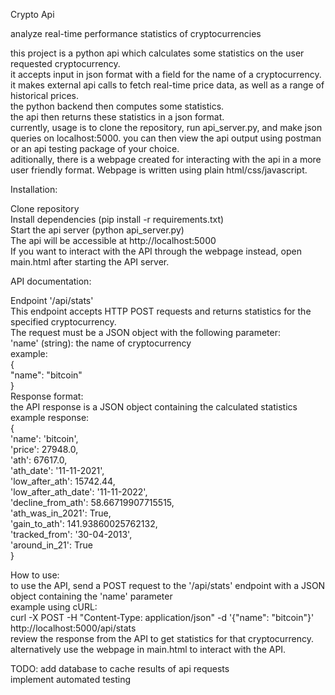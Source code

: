 Crypto Api

analyze real-time performance statistics of cryptocurrencies

this project is a python api which calculates some statistics on the user requested cryptocurrency.  
it accepts input in json format with a field for the name of a cryptocurrency.  
it makes external api calls to fetch real-time price data, as well as a range of historical prices.  
the python backend then computes some statistics.  
the api then returns these statistics in a json format.  
currently, usage is to clone the repository, run api_server.py, and make json queries on localhost:5000. you can then view the api output using postman or an api testing package of your choice.  
aditionally, there is a webpage created for interacting with the api in a more user friendly format. Webpage is written using plain html/css/javascript.  


Installation:  
  
Clone repository  
Install dependencies (pip install -r requirements.txt)  
Start the api server (python api_server.py)  
The api will be accessible at http://localhost:5000  
If you want to interact with the API through the webpage instead, open main.html after starting the API server.  

API documentation:

Endpoint '/api/stats'  
This endpoint accepts HTTP POST requests and returns statistics for the specified cryptocurrency.  
The request must be a JSON object with the following parameter:  
'name' (string): the name of cryptocurrency   
example:  
{  
  "name": "bitcoin"  
}  
Response format:  
the API response is a JSON object containing the calculated statistics  
example response:  
{  
'name': 'bitcoin',   
'price': 27948.0,   
'ath': 67617.0,   
'ath_date': '11-11-2021',  
'low_after_ath': 15742.44,   
'low_after_ath_date': '11-11-2022',   
'decline_from_ath': 58.66719907715515,   
'ath_was_in_2021': True,   
'gain_to_ath': 141.93860025762132,   
'tracked_from': '30-04-2013',   
'around_in_21': True  
}
  
How to use:  
to use the API, send a POST request to the '/api/stats' endpoint with a JSON object containing the 'name' parameter  
example using cURL:  
curl -X POST -H "Content-Type: application/json" -d '{"name": "bitcoin"}' http://localhost:5000/api/stats  
review the response from the API to get statistics for that cryptocurrency.  
alternatively use the webpage in main.html to interact with the API.

TODO: add database to cache results of api requests  
implement automated testing
